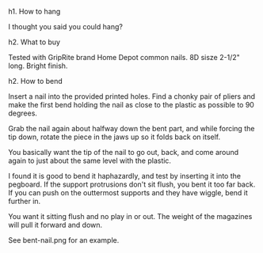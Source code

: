 h1. How to hang

I thought you said you could hang?

h2. What to buy

Tested with GripRite brand Home Depot common nails. 8D sisze 2-1/2" long. Bright finish. 

h2. How to bend

Insert a nail into the provided printed holes. Find a chonky pair of pliers and make the first bend holding the nail as close to the plastic as possible to 90 degrees.

Grab the nail again about halfway down the bent part, and while forcing the tip down, rotate the piece in the jaws up so it folds back on itself. 

You basically want the tip of the nail to go out, back, and come around again to just about the same level with the plastic. 

I found it is good to bend it haphazardly, and test by inserting it into the pegboard. If the support protrusions don't sit flush, you bent it too far back. If you can push on the outtermost supports and they have wiggle, bend it further in. 

You want it sitting flush and no play in or out. The weight of the magazines will pull it forward and down.

See bent-nail.png for an example.  
